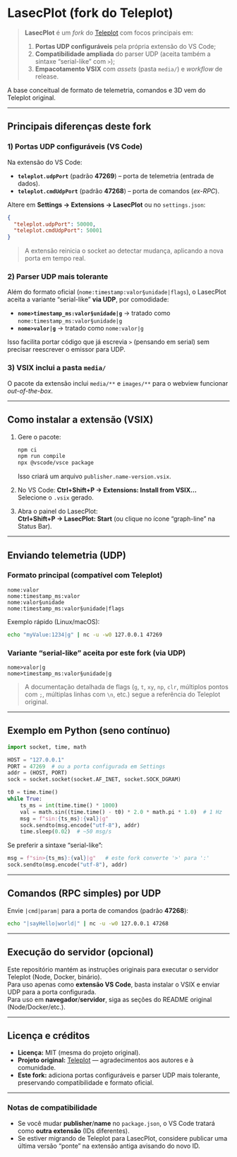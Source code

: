 
# LasecPlot (fork do Teleplot)

> **LasecPlot** é um *fork* do [Teleplot](https://github.com/nesnes/teleplot) com focos principais em:
> 1) **Portas UDP configuráveis** pela própria extensão do VS Code;  
> 2) **Compatibilidade ampliada** do parser UDP (aceita também a sintaxe “serial-like” com `>`);  
> 3) **Empacotamento VSIX** com *assets* (pasta `media/`) e *workflow* de release.

A base conceitual de formato de telemetria, comandos e 3D vem do Teleplot original.

---

## Principais diferenças deste fork

### 1) Portas UDP configuráveis (VS Code)
Na extensão do VS Code:
- **`teleplot.udpPort`** (padrão **47269**) – porta de telemetria (entrada de dados).
- **`teleplot.cmdUdpPort`** (padrão **47268**) – porta de comandos (*ex-RPC*).

Altere em **Settings → Extensions → LasecPlot** ou no `settings.json`:
```json
{
  "teleplot.udpPort": 50000,
  "teleplot.cmdUdpPort": 50001
}
```
> A extensão reinicia o socket ao detectar mudança, aplicando a nova porta em tempo real.

### 2) Parser UDP mais tolerante
Além do formato oficial (`nome:timestamp:valor§unidade|flags`), o LasecPlot aceita a variante “serial-like” **via UDP**, por comodidade:
- **`nome>timestamp_ms:valor§unidade|g`** → tratado como `nome:timestamp_ms:valor§unidade|g`
- **`nome>valor|g`**           → tratado como `nome:valor|g`

Isso facilita portar código que já escrevia `>` (pensando em serial) sem precisar reescrever o emissor para UDP.

### 3) VSIX inclui a pasta `media/`
O pacote da extensão inclui `media/**` e `images/**` para o webview funcionar *out-of-the-box*.

---

## Como instalar a extensão (VSIX)

1. Gere o pacote:  
   ```bash
   npm ci
   npm run compile
   npx @vscode/vsce package
   ```
   Isso criará um arquivo `publisher.name-version.vsix`.

2. No VS Code: **Ctrl+Shift+P → Extensions: Install from VSIX…**  
   Selecione o `.vsix` gerado.

3. Abra o painel do LasecPlot:  
   **Ctrl+Shift+P → LasecPlot: Start** (ou clique no ícone “graph-line” na Status Bar).

---

## Enviando telemetria (UDP)

### Formato principal (compatível com Teleplot)
```
nome:valor
nome:timestamp_ms:valor
nome:valor§unidade
nome:timestamp_ms:valor§unidade|flags
```

Exemplo rápido (Linux/macOS):
```bash
echo "myValue:1234|g" | nc -u -w0 127.0.0.1 47269
```

### Variante “serial-like” aceita por este fork (via UDP)
```
nome>valor|g
nome>timestamp_ms:valor§unidade|g
```

> A documentação detalhada de flags (`g`, `t`, `xy`, `np`, `clr`, múltiplos pontos com `;`, múltiplas linhas com `\n`, etc.) segue a referência do Teleplot original.

---

## Exemplo em Python (seno contínuo)

```python
import socket, time, math

HOST = "127.0.0.1"
PORT = 47269  # ou a porta configurada em Settings
addr = (HOST, PORT)
sock = socket.socket(socket.AF_INET, socket.SOCK_DGRAM)

t0 = time.time()
while True:
    ts_ms = int(time.time() * 1000)
    val = math.sin((time.time() - t0) * 2.0 * math.pi * 1.0)  # 1 Hz
    msg = f"sin:{ts_ms}:{val}|g"
    sock.sendto(msg.encode("utf-8"), addr)
    time.sleep(0.02)  # ~50 msg/s
```

Se preferir a sintaxe “serial-like”:
```python
msg = f"sin>{ts_ms}:{val}|g"   # este fork converte '>' para ':'
sock.sendto(msg.encode("utf-8"), addr)
```

---

## Comandos (RPC simples) por UDP

Envie `|cmd|param|` para a porta de comandos (padrão **47268**):
```bash
echo "|sayHello|world|" | nc -u -w0 127.0.0.1 47268
```

---

## Execução do servidor (opcional)

Este repositório mantém as instruções originais para executar o servidor Teleplot (Node, Docker, binário).  
Para uso apenas como **extensão VS Code**, basta instalar o VSIX e enviar UDP para a porta configurada.  
Para uso em **navegador**/**servidor**, siga as seções do README original (Node/Docker/etc.).

---

## Licença e créditos

- **Licença:** MIT (mesma do projeto original).  
- **Projeto original:** [Teleplot](https://github.com/nesnes/teleplot) — agradecimentos aos autores e à comunidade.  
- **Este fork:** adiciona portas configuráveis e parser UDP mais tolerante, preservando compatibilidade e formato oficial.

---

### Notas de compatibilidade
- Se você mudar **publisher**/**name** no `package.json`, o VS Code tratará como **outra extensão** (IDs diferentes).  
- Se estiver migrando de Teleplot para LasecPlot, considere publicar uma última versão “ponte” na extensão antiga avisando do novo ID.
